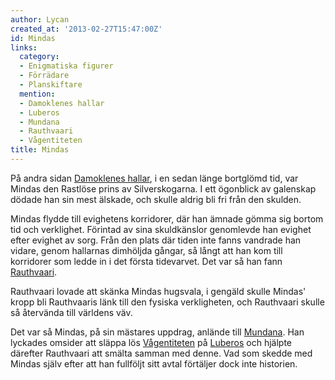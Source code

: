 ```yaml
---
author: Lycan
created_at: '2013-02-27T15:47:00Z'
id: Mindas
links:
  category:
  - Enigmatiska figurer
  - Förrädare
  - Planskiftare
  mention:
  - Damoklenes hallar
  - Luberos
  - Mundana
  - Rauthvaari
  - Vågentiteten
title: Mindas
---
```


På andra sidan [Damoklenes hallar], i en sedan länge bortglömd tid, var Mindas den Rastlöse prins av
Silverskogarna. I ett ögonblick av galenskap dödade han sin mest älskade, och skulle aldrig bli fri
från den skulden.

Mindas flydde till evighetens korridorer, där han ämnade gömma sig bortom tid och verklighet.
Förintad av sina skuldkänslor genomlevde han evighet efter evighet av sorg. Från den plats där tiden
inte fanns vandrade han vidare, genom hallarnas dimhöljda gångar, så långt att han kom till
korridorer som ledde in i det första tidevarvet. Det var så han fann [Rauthvaari].

Rauthvaari lovade att skänka Mindas hugsvala, i gengäld skulle Mindas' kropp bli Rauthvaaris länk
till den fysiska verkligheten, och Rauthvaari skulle så återvända till världens väv.

Det var så Mindas, på sin mästares uppdrag, anlände till [Mundana]. Han lyckades omsider att släppa
lös [Vågentiteten] på [Luberos] och hjälpte därefter Rauthvaari att smälta samman med denne. Vad som
skedde med Mindas själv efter att han fullföljt sitt avtal förtäljer dock inte historien.

  [Damoklenes hallar]: Damoklenes_hallar
  [Rauthvaari]: Rauthvaari
  [Mundana]: Mundana
  [Vågentiteten]: Vågentiteten
  [Luberos]: Luberos